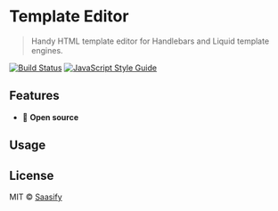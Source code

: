 # Template Editor

> Handy HTML template editor for Handlebars and Liquid template engines.

[![Build Status](https://travis-ci.com/saasify-sh/template-editor.svg?branch=master)](https://travis-ci.com/saasify-sh/template-editor) [![JavaScript Style Guide](https://img.shields.io/badge/code_style-standard-brightgreen.svg)](https://standardjs.com)

## Features

- 💯 **Open source**

## Usage

## License

MIT © [Saasify](https://saasify.sh)
